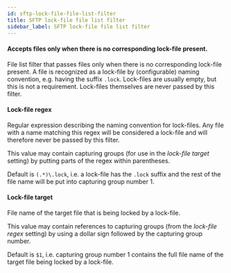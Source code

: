 ```yaml
---
id: sftp-lock-file-file-list-filter
title: SFTP lock-file file list filter
sidebar_label: SFTP lock-file file list filter
---
```

#### Accepts files only when there is no corresponding lock-file present.
File list filter that passes files only when there is no corresponding lock-file present. A file is recognized as a lock-file by (configurable) naming convention, e.g. having the suffix <code>.lock</code>. Lock-files are usually empty, but this is not a requirement. Lock-files themselves are never passed by this filter.

#### Lock-file regex
Regular expression describing the naming convention for lock-files. Any file with a name matching this regex will be considered a lock-file and will therefore never be passed by this filter.

This value may contain capturing groups (for use in the <i>lock-file target</i> setting) by putting parts of the regex within parentheses.

Default is <code>(.*)\\.lock</code>, i.e. a lock-file has the <code>.lock</code> suffix and the rest of the file name will be put into capturing group number 1.

#### Lock-file target
File name of the target file that is being locked by a lock-file. 

This value may contain references to capturing groups (from the <i>lock-file regex</i> setting) by using a dollar sign followed by the capturing group number. 

Default is <code>$1</code>, i.e. capturing group number 1 contains the full file name of the target file being locked by a lock-file.

